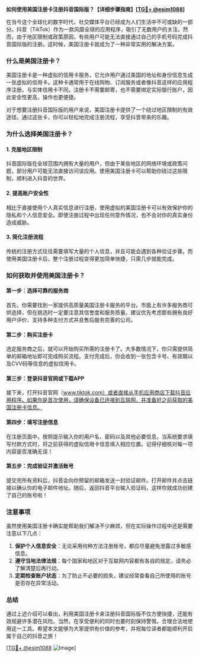 **如何使用美国注册卡注册抖音国际版？【详细步骤指南】[[TG💪+ @esim1088](https://t.me/s/esim1088)]**

在当今这个全球化的数字时代，社交媒体平台已经成为人们生活中不可或缺的一部分。抖音（TikTok）作为一款风靡全球的应用程序，吸引了无数用户的关注。然而，由于地区限制或政策原因，有些用户可能无法直接通过自己的手机号码完成抖音国际版的注册。这时候，美国注册卡就成为了一种非常实用的解决方案。

### **什么是美国注册卡？**

美国注册卡是一种虚拟的信用卡服务，它允许用户通过美国的地址和身份信息生成一张虚拟的信用卡。这种卡通常用于在线购物、订阅服务或者像抖音这样的应用程序注册。与实体信用卡不同，注册卡不需要邮寄，也不需要绑定实际银行账户，因此安全性更高，操作也更便捷。

对于想要注册抖音国际版的用户来说，美国注册卡提供了一个绕过地区限制的有效途径。通过这张卡，你可以轻松地完成注册流程，享受抖音带来的乐趣。

### **为什么选择美国注册卡？**

#### **1. 克服地区限制**
抖音国际版在全球范围内拥有大量的用户，但由于某些地区的网络环境或政策问题，部分用户可能无法直接访问该应用。使用美国注册卡可以帮助你绕过这些限制，顺利进入抖音的世界。

#### **2. 提高账户安全性**
相比于直接使用个人真实信息进行注册，使用虚拟的美国注册卡可以有效保护你的隐私和个人信息安全。即使注册过程中出现任何意外情况，也不会对你的真实身份造成威胁。

#### **3. 简化注册流程**
传统的注册方式往往需要填写大量的个人信息，并且可能会遇到各种验证步骤。而使用美国注册卡后，整个注册过程变得更加简单快捷，只需几步就能完成。

### **如何获取并使用美国注册卡？**

#### **第一步：选择可靠的服务商**
首先，你需要找到一家提供高质量美国注册卡服务的平台。市面上有许多服务商可供选择，但在挑选时一定要注意其信誉度和服务质量。建议优先考虑那些拥有良好用户评价、支持多种支付方式并且售后服务完善的公司。

#### **第二步：购买注册卡**
选定服务商之后，就可以开始购买所需的注册卡了。大多数情况下，你只需提供简单的邮箱地址即可完成购买流程。支付完成后，你会收到一张包含卡号、有效期以及CVV码等信息的虚拟信用卡。

#### **第三步：登录抖音官网或下载APP**
接下来，打开抖音官网（www.tiktok.com）或者直接从手机应用商店下载抖音应用程序。如果你是首次使用，请确保设备已连接到互联网，并准备好之前获取的美国注册卡信息。

#### **第四步：填写注册信息**
在注册页面中，按照提示输入你的用户名、密码以及其他必要信息。当系统要求填写付款方式时，将之前获得的虚拟信用卡信息填入相应位置。记得仔细核对每一项内容是否准确无误！

#### **第五步：完成验证并激活账号**
提交完所有资料后，抖音会向你预留的邮箱发送一封验证邮件。打开邮件并点击链接以确认你的电子邮件地址。随后，返回抖音平台输入验证码，这样你就成功创建了自己的账号啦！

### **注意事项**

虽然使用美国注册卡确实能帮助我们解决不少麻烦，但在实际操作过程中还是需要注意以下几点：

1. **保护个人信息安全**：无论采用何种方法注册账号，都应尽量避免泄露过多敏感信息。
2. **遵守当地法律法规**：每个国家和地区对于互联网内容都有各自的规定，请务必了解清楚后再行动。
3. **定期检查账户状态**：为了防止不必要的损失，建议经常查看自己所使用的账号是否存在异常活动。

### **总结**

通过上述介绍可以看出，利用美国注册卡来注册抖音国际版不仅方便快捷，还能有效规避许多潜在风险。当然，在享受便利的同时也要时刻保持警惕，合理合法地使用这一工具。希望本文能够为大家提供有价值的参考，并祝每位读者都能顺利开启属于自己的抖音之旅！

[[TG💪+ @esim1088](https://t.me/s/esim1088) ![Image](https://i.postimg.cc/4NQfJmqS/Snipaste-2025-05-13-00-14-12.png)]